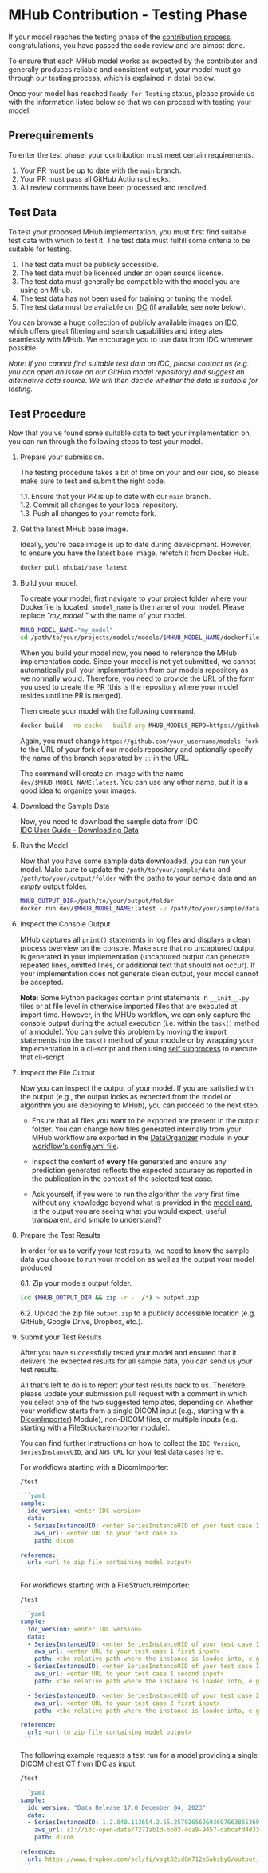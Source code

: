 # MHub Contribution - Testing Phase

If your model reaches the testing phase of the [contribution process](./contributing_a_model.md#submission-timeline), congratulations, you have passed the code review and are almost done.

To ensure that each MHub model works as expected by the contributor and generally produces reliable and consistent output, your model must go through our testing process, which is explained in detail below.

Once your model has reached `Ready for Testing` status, please provide us with the information listed below so that we can proceed with testing your model.

## Prerequirements

To enter the test phase, your contribution must meet certain requirements.

1. Your PR must be up to date with the `main` branch.
2. Your PR must pass all GitHub Actions checks.
3. All review comments have been processed and resolved.

## Test Data

To test your proposed MHub implementation, you must first find suitable test data with which to test it. The test data must fulfill some criteria to be suitable for testing.

1. The test data must be publicly accessible.
2. The test data must be licensed under an open source license.
3. The test data must generally be compatible with the model you are using on MHub.
4. The test data has not been used for training or tuning the model.
5. The test data must be available on [IDC](https://portal.imaging.datacommons.cancer.gov/) (if available, see note below).

You can browse a huge collection of publicly available images on [IDC](https://portal.imaging.datacommons.cancer.gov/), which offers great filtering and search capabilities and integrates seamlessly with MHub. We encourage you to use data from IDC whenever possible.

*Note: If you cannot find suitable test data on IDC, please contact us (e.g. you can open an issue on our GitHub model repository) and suggest an alternative data source. We will then decide whether the data is suitable for testing.*

## Test Procedure

Now that you've found some suitable data to test your implementation on, you can run through the following steps to test your model.

1. Prepare your submission.

    The testing procedure takes a bit of time on your and our side, so please make sure to test and submit the right code.

    1.1. Ensure that your PR is up to date with our `main` branch.  
    1.2. Commit all changes to your local repository.  
    1.3. Push all changes to your remote fork.

2. Get the latest MHub base image.

    Ideally, you're base image is up to date during development. However, to ensure you have the latest base image, refetch it from Docker Hub.

    ```bash
    docker pull mhubai/base:latest
    ```

3. Build your model.

    To create your model, first navigate to your project folder where your Dockerfile is located. `$model_name` is the name of your model. Please replace *"my_model "* with the name of your model.

    ```bash
    MHUB_MODEL_NAME="my_model"
    cd /path/to/your/projects/models/models/$MHUB_MODEL_NAME/dockerfiles
    ```

    When you build your model now, you need to reference the MHub implementation code. Since your model is not yet submitted, we cannot automatically pull your implementation from our models repository as we normally would. Therefore, you need to provide the URL of the form you used to create the PR (this is the repository where your model resides until the PR is merged).

    Then create your model with the following command.

    ```bash
    docker build --no-cache --build-arg MHUB_MODELS_REPO=https://github.com/your_username/models-fork::branch -t dev/$MHUB_MODEL_NAME:latest .
    ```

    Again, you must change `https://github.com/your_username/models-fork` to the URL of your fork of our models repository and optionally specify the name of the branch separated by `::` in the URL.

    The command will create an image with the name `dev/$MHUB_MODEL_NAME:latest`. You can use any other name, but it is a good idea to organize your images.

4. Download the Sample Data

    Now, you need to download the sample data from IDC.  
    [IDC User Guide - Downloading Data](https://learn.canceridc.dev/data/downloading-data)

5. Run the Model

    Now that you have some sample data downloaded, you can run your model.
    Make sure to update the `/path/to/your/sample/data` and `/path/to/your/output/folder` with the paths to your sample data and an *empty* output folder.

    ```bash
    MHUB_OUTPUT_DIR=/path/to/your/output/folder
    docker run dev/$MHUB_MODEL_NAME:latest -v /path/to/your/sample/data:/app/data/input_data:ro -v $MHUB_OUTPUT_DIR:/app/data/output_data 
    ```

6. Inspect the Console Output

    MHub captures all `print()` statements in log files and displays a clean process overview on the console. Make sure that no uncaptured output is generated in your implementation (uncaptured output can generate repeated lines, omitted lines, or additional text that should not occur). If your implementation does not generate clean output, your model cannot be accepted.

    **Note**: Some Python packages contain print statements in `__init__.py` files or at file level in otherwise imported files that are executed at import time. However, in the MHUb workflow, we can only capture the console output during the actual execution (i.e. within the `task()` method of a [module](../mhubio/how_to_write_an_mhubio_module.md#the-task-method)). You can solve this problem by moving the import statements into the `task()` method of your module or by wrapping your implementation in a cli-script and then using [self.subprocess](../mhubio/how_to_write_an_mhubio_module.md#running-a-subprocess-from-a-module) to execute that cli-script.

7. Inspect the File Output

    Now you can inspect the output of your model. If you are satisfied with the output (e.g., the output looks as expected from the model or algorithm you are deploying to MHub), you can proceed to the next step.

    - Ensure that all files you want to be exported are present in the output folder. You can change how files generated internally from your MHub workflow are exported in the [DataOrganizer](../mhubio/mhubio_modules.md#dataorganizer) module in your [workflow's config.yml file](../mhubio/the_mhubio_config_file.md).

    - Inspect the content of **every** file generated and ensure any prediction generated reflects the expected accuracy as reported in the publication in the context of the selected test case.

    - Ask yourself, if you were to run the algorithm the very first time without any knowledge beyond what is provided in the [model card](../mhub_models/model_json.md), is the output you are seeing what you would expect, useful, transparent, and simple to understand?

8. Prepare the Test Results

    In order for us to verify your test results, we need to know the sample data you choose to run your model on as well as the output your model produced.

    6.1. Zip your models output folder.

    ```bash
    (cd $MHUB_OUTPUT_DIR && zip -r - ./*) > output.zip
    ```

    6.2. Upload the zip file `output.zip` to a publicly accessible location (e.g. GitHub, Google Drive, Dropbox, etc.).

9. Submit your Test Results

    After you have successfully tested your model and ensured that it delivers the expected results for all sample data, you can send us your test results.

    All that's left to do is to report your test results back to us. Therefore, please update your submission pull request with a comment in which you select one of the two suggested templates, depending on whether your workflow starts from a single DICOM input (e.g., starting with a [DicomImporter](../mhubio/mhubio_modules.md#dicomimporter)) Module), non-DICOM files, or multiple inputs (e.g. starting with a [FileStructureImporter](../mhubio/mhubio_modules.md#filestructureimporter) module).

    You can find further instructions on how to collect the `IDC Version`, `SeriesInstanceUID`, and `AWS URL` for your test data cases [here](https://github.com/MHubAI/models/pull/47#issuecomment-1870640491).

    For workflows starting with a DicomImporter:

    ````markdown
    /test

    ```yaml
    sample:
      idc_version: <enter IDC version>
      data:
      - SeriesInstanceUID: <enter SeriesInstanceUID of your test case 1>
        aws_url: <enter URL to your test case 1>
        path: dicom

    reference:
      url: <url to zip file containing model output>
    ```
    ````

    For workflows starting with a FileStructureImporter:

    ````markdown
    /test

    ```yaml
    sample:
      idc_version: <enter IDC version>
      data:
      - SeriesInstanceUID: <enter SeriesInstanceUID of your test case 1 first input>
        aws_url: <enter URL to your test case 1 first input>
        path: <the relative path where the instance is loaded into, e.g. `case1/ct`>
      - SeriesInstanceUID: <enter SeriesInstanceUID of your test case 1 second input>
        aws_url: <enter URL to your test case 1 second input>
        path: <the relative path where the instance is loaded into, e.g. `case1/mr`>

      - SeriesInstanceUID: <enter SeriesInstanceUID of your test case 2 first input>
        aws_url: <enter URL to your test case 2 first input>
        path: <the relative path where the instance is loaded into, e.g. `case2/ct`>

    reference:
      url: <url to zip file containing model output>
    ```
    ````

    The following example requests a test run for a model providing a single DICOM chest CT from IDC as input:

    ````markdown
    /test

    ```yaml
    sample:
      idc_version: "Data Release 17.0 December 04, 2023"
      data:
      - SeriesInstanceUID: 1.2.840.113654.2.55.257926562693607663865369179341285235858
        aws_url: s3://idc-open-data/7271ab1d-bb03-4ca9-9457-dabcafd4d33f/*
        path: dicom

    reference:
      url: https://www.dropbox.com/scl/fi/vsgt82id8m712e5wbsby6/output.zip?rlkey=jy7vz011uboyauo0q9e3ds0b0&dl=0
    ```
    ````
